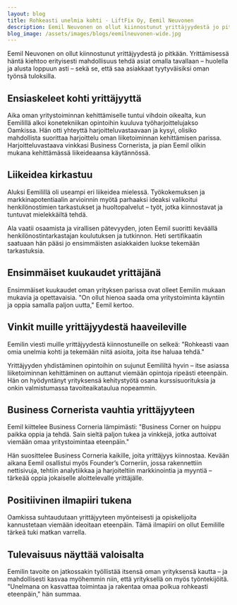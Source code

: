 ```yaml
---
layout: blog
title: Rohkeasti unelmia kohti - LiftFix Oy, Eemil Neuvonen
description: Eemil Neuvonen on ollut kiinnostunut yrittäjyydestä jo pitkään. Yrittämisessä häntä kiehtoo erityisesti mahdollisuus tehdä asiat omalla tavallaan – huolella ja alusta loppuun asti – sekä se, että saa asiakkaat tyytyväisiksi oman työnsä tuloksilla. 
blog_image: /assets/images/blogs/eemilneuvonen-wide.jpg
---
```

Eemil Neuvonen on ollut kiinnostunut yrittäjyydestä jo pitkään. Yrittämisessä häntä kiehtoo erityisesti mahdollisuus tehdä asiat omalla tavallaan – huolella ja alusta loppuun asti – sekä se, että saa asiakkaat tyytyväisiksi oman työnsä tuloksilla. 

## Ensiaskeleet kohti yrittäjyyttä 

Aika oman yritystoiminnan kehittämiselle tuntui vihdoin oikealta, kun Eemilillä alkoi konetekniikan opintoihin kuuluva työharjoittelujakso Oamkissa. Hän otti yhteyttä harjoitteluvastaavaan ja kysyi, olisiko mahdollista suorittaa harjoittelu oman liiketoiminnan kehittämisen parissa. Harjoitteluvastaava vinkkasi Business Cornerista, ja pian Eemil olikin mukana kehittämässä liikeideaansa käytännössä. 

## Liikeidea kirkastuu 

Aluksi Eemilillä oli useampi eri liikeidea mielessä. Työkokemuksen ja markkinapotentiaalin arvioinnin myötä parhaaksi ideaksi valikoitui henkilönostimien tarkastukset ja huoltopalvelut – työt, jotka kiinnostavat ja tuntuvat mielekkäiltä tehdä. 

Ala vaatii osaamista ja virallisen pätevyyden, joten Eemil suoritti keväällä henkilönostintarkastajan koulutuksen ja tutkinnon. Heti sertifikaatin saatuaan hän pääsi jo ensimmäisten asiakkaiden luokse tekemään tarkastuksia. 

## Ensimmäiset kuukaudet yrittäjänä 

Ensimmäiset kuukaudet oman yrityksen parissa ovat olleet Eemilin mukaan mukavia ja opettavaisia. "On ollut hienoa saada oma yritystoiminta käyntiin ja oppia samalla paljon uutta," Eemil kertoo. 

## Vinkit muille yrittäjyydestä haaveileville 

Eemilin viesti muille yrittäjyydestä kiinnostuneille on selkeä: 
 "Rohkeasti vaan omia unelmia kohti ja tekemään niitä asioita, joita itse haluaa tehdä." 

Yrittäjyyden yhdistäminen opintoihin on sujunut Eemililtä hyvin – itse asiassa liiketoiminnan kehittäminen on auttanut viemään opintoja ripeästi eteenpäin. Hän on hyödyntänyt yrityksensä kehitystyötä osana kurssisuorituksia ja onkin valmistumassa tavoiteaikataulua nopeammin. 

## Business Cornerista vauhtia yrittäjyyteen 

Eemil kiittelee Business Corneria lämpimästi: 
"Business Corner on huippu paikka oppia ja tehdä. Sain sieltä paljon tukea ja vinkkejä, jotka auttoivat viemään omaa yritystoimintaa eteenpäin." 

Hän suosittelee Business Corneria kaikille, joita yrittäjyys kiinnostaa. Kevään aikana Eemil osallistui myös Founder’s Corneriin, jossa rakennettiin nettisivuja, tehtiin analytiikkaa ja harjoiteltiin markkinointia ja myyntiä – tärkeää oppia jokaiselle aloittelevalle yrittäjälle. 

## Positiivinen ilmapiiri tukena 

Oamkissa suhtaudutaan yrittäjyyteen myönteisesti ja opiskelijoita kannustetaan viemään ideoitaan eteenpäin. Tämä ilmapiiri on ollut Eemilille tärkeä tuki matkan varrella. 

## Tulevaisuus näyttää valoisalta 

Eemilin tavoite on jatkossakin työllistää itsensä oman yrityksensä kautta – ja mahdollisesti kasvaa myöhemmin niin, että yrityksellä on myös työntekijöitä. 
"Unelmana on kasvattaa toimintaa ja rakentaa omaa polkua rohkeasti eteenpäin," hän summaa. 

 
